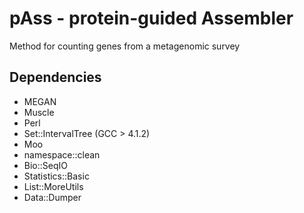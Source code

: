 pAss - protein-guided Assembler
====

Method for counting genes from a metagenomic survey

## Dependencies
* MEGAN
* Muscle 
* Perl 
 * Set::IntervalTree (GCC > 4.1.2)
 * Moo
 * namespace::clean
 * Bio::SeqIO
 * Statistics::Basic
 * List::MoreUtils
 * Data::Dumper

